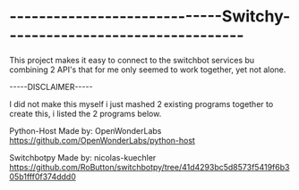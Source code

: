 # -----------------------------Switchy---------------------------------
This project makes it easy to connect to the switchbot services bu combining 2 API's that for me only seemed to work together, yet not alone.


-----DISCLAIMER-----

I did not make this myself i just mashed 2 existing programs together to create this, i listed the 2 programs below.

Python-Host
Made by: OpenWonderLabs
https://github.com/OpenWonderLabs/python-host

Switchbotpy
Made by: nicolas-kuechler
https://github.com/RoButton/switchbotpy/tree/41d4293bc5d8573f5419f6b305b1fff0f374ddd0
